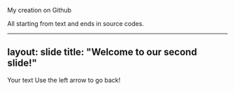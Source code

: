 My creation on Github

All starting from text and ends in source codes.

---
layout: slide
title: "Welcome to our second slide!"
---
Your text
Use the left arrow to go back!
